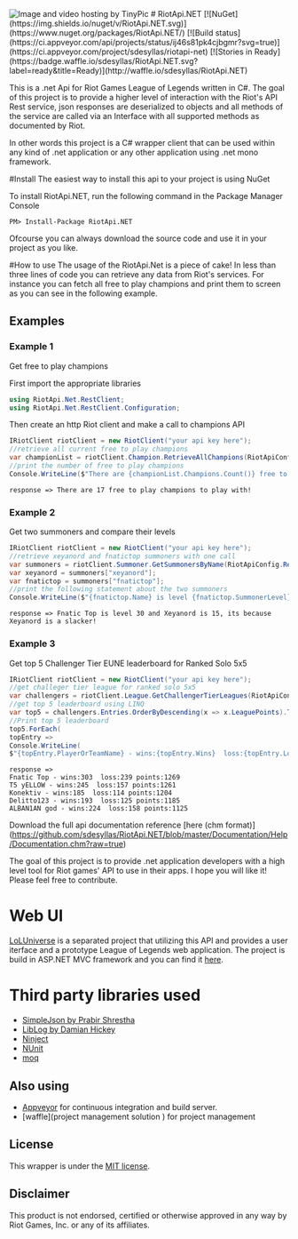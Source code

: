 <img src="http://i58.tinypic.com/qplz85.jpg" border="0" alt="Image and video hosting by TinyPic">
# RiotApi.NET [![NuGet](https://img.shields.io/nuget/v/RiotApi.NET.svg)](https://www.nuget.org/packages/RiotApi.NET/) [![Build status](https://ci.appveyor.com/api/projects/status/ij46s81pk4cjbgmr?svg=true)](https://ci.appveyor.com/project/sdesyllas/riotapi-net) [![Stories in Ready](https://badge.waffle.io/sdesyllas/RiotApi.NET.svg?label=ready&title=Ready)](http://waffle.io/sdesyllas/RiotApi.NET)

This is a .net Api for Riot Games League of Legends written in C#. The goal of this project is to provide a higher 
level of interaction with the Riot's API Rest service, json responses are deserialized to objects and all methods of the
service are called via an Interface with all supported methods as documented by Riot.

In other words this project is a C# wrapper client that can be used within any kind of .net application or any other application using .net mono framework.

#Install
The easiest way to install this api to your project is using NuGet

To install RiotApi.NET, run the following command in the Package Manager Console
```
PM> Install-Package RiotApi.NET
```

Ofcourse you can always download the source code and use it in your project as you like.

#How to use
The usage of the RiotApi.Net is a piece of cake! In less than three lines of code you can retrieve any data
from Riot's services. 
For instance you can fetch all free to play champions and print them to screen as you can see in the following example.

## Examples

### Example 1
Get free to play champions

First import the appropriate libraries
```cs
using RiotApi.Net.RestClient;
using RiotApi.Net.RestClient.Configuration;
```

Then create an http Riot client and make a call to champions API
```cs
IRiotClient riotClient = new RiotClient("your api key here");
//retrieve all current free to play champions
var championList = riotClient.Champion.RetrieveAllChampions(RiotApiConfig.Regions.NA, freeToPlay: true);
//print the number of free to play champions
Console.WriteLine($"There are {championList.Champions.Count()} free to play champions to play with!");
```

```
response => There are 17 free to play champions to play with!
```

### Example 2
Get two summoners and compare their levels
```cs
IRiotClient riotClient = new RiotClient("your api key here");
//retrieve xeyanord and fnatictop summoners with one call
var summoners = riotClient.Summoner.GetSummonersByName(RiotApiConfig.Regions.EUNE, "xeyanord", "fnatictop");
var xeyanord = summoners["xeyanord"];
var fnatictop = summoners["fnatictop"];
//print the following statement about the two summoners
Console.WriteLine($"{fnatictop.Name} is level {fnatictop.SummonerLevel} and {xeyanord.Name} is {xeyanord.SummonerLevel}, its because {xeyanord.Name} is a slacker!");
```

```
response => Fnatic Top is level 30 and Xeyanord is 15, its because Xeyanord is a slacker!
```

### Example 3
Get top 5 Challenger Tier EUNE leaderboard for Ranked Solo 5x5
```cs
IRiotClient riotClient = new RiotClient("your api key here");
//get challeger tier league for ranked solo 5x5
var challengers = riotClient.League.GetChallengerTierLeagues(RiotApiConfig.Regions.EUNE, Enums.GameQueueType.RANKED_SOLO_5x5);
//get top 5 leaderboard using LINQ
var top5 = challengers.Entries.OrderByDescending(x => x.LeaguePoints).Take(5).ToList();
//Print top 5 leaderboard
top5.ForEach(
topEntry =>
Console.WriteLine(
$"{topEntry.PlayerOrTeamName} - wins:{topEntry.Wins}  loss:{topEntry.Losses} points:{topEntry.LeaguePoints}"));
```

```
response =>
Fnatic Top - wins:303  loss:239 points:1269
T5 yELLOW - wins:245  loss:157 points:1261
Konektiv - wins:185  loss:114 points:1204
Delitto123 - wins:193  loss:125 points:1185
ALBAN1AN god - wins:224  loss:158 points:1125
```

Download the full api documentation reference [here (chm format)] (https://github.com/sdesyllas/RiotApi.NET/blob/master/Documentation/Help/Documentation.chm?raw=true)

The goal of this project is to provide .net application developers with a high level tool for Riot games' API 
to use in their apps. I hope you will like it! Please feel free to contribute.

# Web UI
[LoLUniverse](https://github.com/sdesyllas/LoLUniverse) is a separated project that utilizing this API and provides a user iterface and a prototype League of Legends web application. The project is build in ASP.NET MVC framework and you can find it [here](https://github.com/sdesyllas/LoLUniverse).

# Third party libraries used
* [SimpleJson by Prabir Shrestha](https://github.com/facebook-csharp-sdk/simple-json)
* [LibLog by Damian Hickey](https://github.com/damianh/LibLog)
* [Ninject](http://www.ninject.org/index.html)
* [NUnit](http://www.nunit.org/)
* [moq](https://github.com/Moq/moq4)

## Also using
* [Appveyor](http://www.appveyor.com/) for continuous integration and build server.
* [waffle](project management solution ) for project management

## License
This wrapper is under the [MIT license](LICENSE).

## Disclaimer
This product is not endorsed, certified or otherwise approved in any way by Riot Games, Inc. or any of its affiliates.

